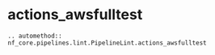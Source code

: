 # actions_awsfulltest

```{eval-rst}
.. automethod:: nf_core.pipelines.lint.PipelineLint.actions_awsfulltest
```
